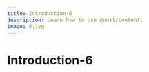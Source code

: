 ```yaml
---
title: Introduction-6
description: Learn how to use @nuxt/content.
image: 6.jpg
---
```


# Introduction-6

<article-image name="6.jpg" alt="サンプル画像"></article-image>
